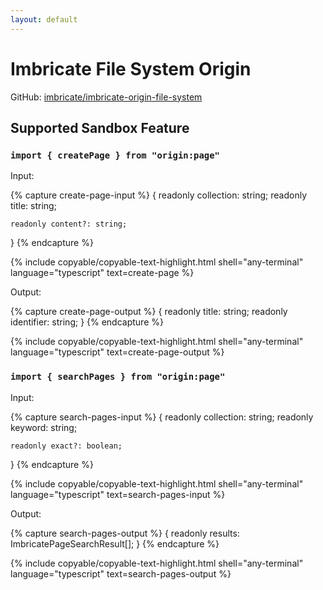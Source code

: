```yaml
---
layout: default
---
```


# Imbricate File System Origin

GitHub: [imbricate/imbricate-origin-file-system](https://github.com/imbricate/imbricate-origin-file-system)

## Supported Sandbox Feature

### `import { createPage } from "origin:page"`

Input:

{% capture create-page-input %}
{
    readonly collection: string;
    readonly title: string;

    readonly content?: string;
}
{% endcapture %}

{% include copyable/copyable-text-highlight.html
    shell="any-terminal"
    language="typescript"
    text=create-page
%}

Output:

{% capture create-page-output %}
{
    readonly title: string;
    readonly identifier: string;
}
{% endcapture %}

{% include copyable/copyable-text-highlight.html
    shell="any-terminal"
    language="typescript"
    text=create-page-output
%}

### `import { searchPages } from "origin:page"`

Input:

{% capture search-pages-input %}
{
    readonly collection: string;
    readonly keyword: string;

    readonly exact?: boolean;
}
{% endcapture %}

{% include copyable/copyable-text-highlight.html
    shell="any-terminal"
    language="typescript"
    text=search-pages-input
%}

Output:

{% capture search-pages-output %}
{
    readonly results: ImbricatePageSearchResult[];
}
{% endcapture %}

{% include copyable/copyable-text-highlight.html
    shell="any-terminal"
    language="typescript"
    text=search-pages-output
%}
